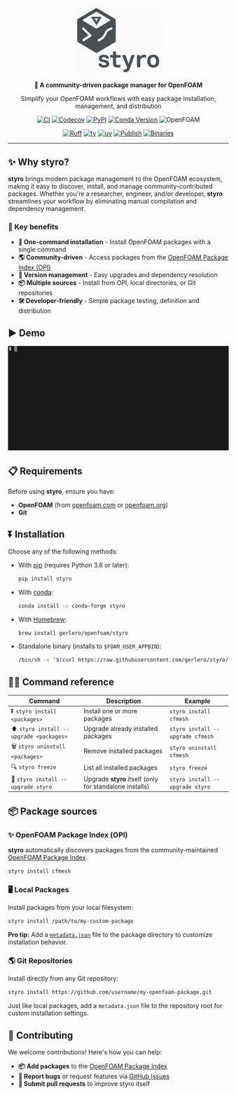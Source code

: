 <div align="center">
  <img src="https://github.com/gerlero/styro/raw/main/logo.png" alt="styro" width="200"/>
  
  **🌊 A community-driven package manager for OpenFOAM**

  Simplify your OpenFOAM workflows with easy package installation, management, and distribution
</div>

<div align="center">

[![CI](https://github.com/gerlero/styro/actions/workflows/ci.yml/badge.svg)](https://github.com/gerlero/styro/actions/workflows/ci.yml)
[![Codecov](https://codecov.io/gh/gerlero/styro/branch/main/graph/badge.svg)](https://codecov.io/gh/gerlero/styro)
[![PyPI](https://img.shields.io/pypi/v/styro)](https://pypi.org/project/styro/)
[![Conda Version](https://img.shields.io/conda/vn/conda-forge/styro)](https://anaconda.org/conda-forge/styro)
![OpenFOAM](https://img.shields.io/badge/openfoam-.com%20|%20.org-informational)

[![Ruff](https://img.shields.io/endpoint?url=https://raw.githubusercontent.com/astral-sh/ruff/main/assets/badge/v2.json)](https://github.com/astral-sh/ruff)
[![ty](https://img.shields.io/endpoint?url=https://raw.githubusercontent.com/astral-sh/ty/main/assets/badge/v0.json)](https://github.com/astral-sh/ty)
[![uv](https://img.shields.io/endpoint?url=https://raw.githubusercontent.com/astral-sh/uv/main/assets/badge/v0.json)](https://github.com/astral-sh/uv)
[![Publish](https://github.com/gerlero/styro/actions/workflows/pypi-publish.yml/badge.svg)](https://github.com/gerlero/styro/actions/workflows/pypi-publish.yml)
[![Binaries](https://github.com/gerlero/styro/actions/workflows/binaries.yml/badge.svg)](https://github.com/gerlero/styro/actions/workflows/binaries.yml)

</div>

---

## ✨ Why styro?

**styro** brings modern package management to the OpenFOAM ecosystem, making it easy to discover, install, and manage community-contributed packages. Whether you're a researcher, engineer, and/or developer, **styro** streamlines your workflow by eliminating manual compilation and dependency management.

### 🎯 Key benefits

- **🚀 One-command installation** - Install OpenFOAM packages with a single command
- **🌎 Community-driven** - Access packages from the [OpenFOAM Package Index (OPI)](https://github.com/exasim-project/opi)
- **🔄 Version management** - Easy upgrades and dependency resolution
- **📦 Multiple sources** - Install from OPI, local directories, or Git repositories
- **🛠️ Developer-friendly** - Simple package testing, definition and distribution

## ▶️ Demo

![Demo](https://github.com/gerlero/styro/raw/main/demo.gif)

## 📋 Requirements

Before using **styro**, ensure you have:

- **OpenFOAM** (from [openfoam.com](https://www.openfoam.com) or [openfoam.org](https://www.openfoam.org))
- **Git**

## ⏬ Installation

Choose any of the following methods:

* With [pip](https://pypi.org/project/pip/) (requires Python 3.8 or later):

    ```bash
    pip install styro
    ```

* With [conda](https://docs.conda.io/en/latest/):

    ```bash
    conda install -c conda-forge styro
    ```

* With [Homebrew](https://brew.sh/):

    ```bash
    brew install gerlero/openfoam/styro
    ```

* Standalone binary (installs to `$FOAM_USER_APPBIN`):

    ```bash
    /bin/sh -c "$(curl https://raw.githubusercontent.com/gerlero/styro/main/install.sh)"
    ```



## 🧑‍💻 Command reference

| Command | Description | Example |
|---------|-------------|---------|
| ⏬ `styro install <packages>` | Install one or more packages | `styro install cfmesh` |
| ⬆️ `styro install --upgrade <packages>` | Upgrade already installed packages | `styro install --upgrade cfmesh` |
| 🗑️ `styro uninstall <packages>` | Remove installed packages | `styro uninstall cfmesh` |
| 🔍 `styro freeze` | List all installed packages | `styro freeze` |
| 🔄 `styro install --upgrade styro` | Upgrade **styro** itself (only for standalone installs) | `styro install --upgrade styro` |


## 📦 Package sources

### ✨ OpenFOAM Package Index (OPI)

**styro** automatically discovers packages from the community-maintained [OpenFOAM Package Index](https://github.com/exasim-project/opi).

```bash
styro install cfmesh
```

### 🖥️ Local Packages

Install packages from your local filesystem:

```bash
styro install /path/to/my-custom-package
```

**Pro tip:** Add a [`metadata.json`](https://github.com/exasim-project/opi/blob/main/metadata.json) file to the package directory to customize installation behavior.

### 🌎 Git Repositories

Install directly from any Git repository:

```bash
styro install https://github.com/username/my-openfoam-package.git
```

Just like local packages, add a `metadata.json` file to the repository root for custom installation settings.


## 🤝 Contributing

We welcome contributions! Here's how you can help:

- **📦 Add packages** to the [OpenFOAM Package Index](https://github.com/exasim-project/opi)
- **🐛 Report bugs** or request features via [GitHub Issues](https://github.com/gerlero/styro/issues)
- **🔧 Submit pull requests** to improve styro itself

